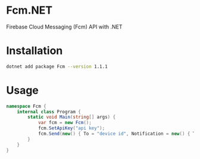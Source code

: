 # Fcm.NET
Firebase Cloud Messaging (Fcm) API with .NET

# Installation
```bash
dotnet add package Fcm --version 1.1.1
```

# Usage
```c#
namespace Fcm {
    internal class Program {
        static void Main(string[] args) {
            var fcm = new Fcm();
            fcm.SetApiKey("api key");
            fcm.Send(new() { To = "device id", Notification = new() { Title = "title", Body = "body" } });
        }
    }
}
```
